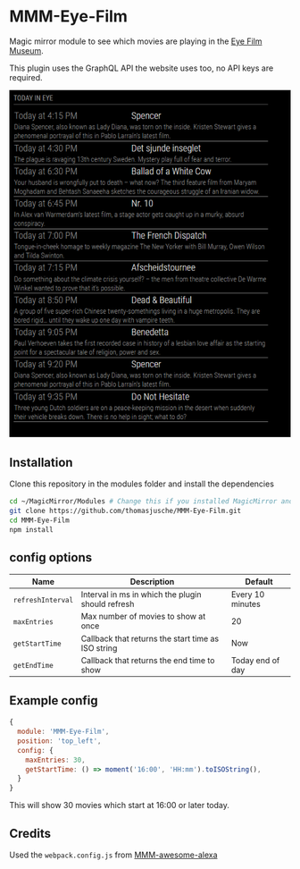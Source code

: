 # MMM-Eye-Film

Magic mirror module to see which movies are playing in the [Eye Film Museum](https://www.eyefilm.nl/).

This plugin uses the GraphQL API the website uses too, no API keys are required.

![Picture of the plugin showing todays movies](img/eye-film.png)

## Installation

Clone this repository in the modules folder and install the dependencies

```bash
cd ~/MagicMirror/Modules # Change this if you installed MagicMirror another folder
git clone https://github.com/thomasjusche/MMM-Eye-Film.git
cd MMM-Eye-Film
npm install
```

## config options

| Name              | Description                                        | Default          |
| ----------------- | -------------------------------------------------- | ---------------- |
| `refreshInterval` | Interval in ms in which the plugin should refresh  | Every 10 minutes |
| `maxEntries`      | Max number of movies to show at once               | 20               |
| `getStartTime`    | Callback that returns the start time as ISO string | Now              |
| `getEndTime`      | Callback that returns the end time to show         | Today end of day |

## Example config

```js
{
  module: 'MMM-Eye-Film',
  position: 'top_left',
  config: {
    maxEntries: 30,
    getStartTime: () => moment('16:00', 'HH:mm').toISOString(),
  }
}
```

This will show 30 movies which start at 16:00 or later today.

## Credits

Used the `webpack.config.js` from [MMM-awesome-alexa](https://github.com/dolanmiu/MMM-awesome-alexa)
